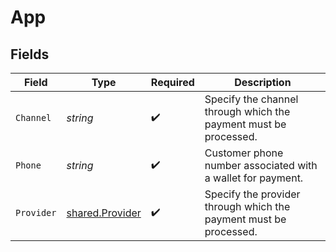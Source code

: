 # App


## Fields

| Field                                                             | Type                                                              | Required                                                          | Description                                                       |
| ----------------------------------------------------------------- | ----------------------------------------------------------------- | ----------------------------------------------------------------- | ----------------------------------------------------------------- |
| `Channel`                                                         | *string*                                                          | :heavy_check_mark:                                                | Specify the channel through which the payment must be processed.  |
| `Phone`                                                           | *string*                                                          | :heavy_check_mark:                                                | Customer phone number associated with a wallet for payment.       |
| `Provider`                                                        | [shared.Provider](../../../pkg/models/shared/provider.md)         | :heavy_check_mark:                                                | Specify the provider through which the payment must be processed. |